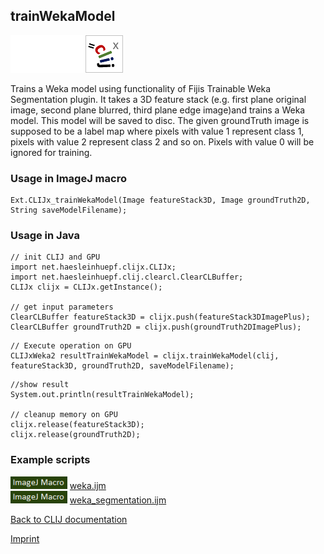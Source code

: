 ## trainWekaModel
<img src="images/mini_empty_logo.png"/><img src="images/mini_empty_logo.png"/><img src="images/mini_clijx_logo.png"/>

Trains a Weka model using functionality of Fijis Trainable Weka Segmentation plugin.
It takes a 3D feature stack (e.g. first plane original image, second plane blurred, third plane edge image)and trains a Weka model. This model will be saved to disc.
The given groundTruth image is supposed to be a label map where pixels with value 1 represent class 1, pixels with value 2 represent class 2 and so on. Pixels with value 0 will be ignored for training.

### Usage in ImageJ macro
```
Ext.CLIJx_trainWekaModel(Image featureStack3D, Image groundTruth2D, String saveModelFilename);
```


### Usage in Java
```
// init CLIJ and GPU
import net.haesleinhuepf.clijx.CLIJx;
import net.haesleinhuepf.clij.clearcl.ClearCLBuffer;
CLIJx clijx = CLIJx.getInstance();

// get input parameters
ClearCLBuffer featureStack3D = clijx.push(featureStack3DImagePlus);
ClearCLBuffer groundTruth2D = clijx.push(groundTruth2DImagePlus);
```

```
// Execute operation on GPU
CLIJxWeka2 resultTrainWekaModel = clijx.trainWekaModel(clij, featureStack3D, groundTruth2D, saveModelFilename);
```

```
//show result
System.out.println(resultTrainWekaModel);

// cleanup memory on GPU
clijx.release(featureStack3D);
clijx.release(groundTruth2D);
```




### Example scripts
<a href="https://github.com/clij/clij2-docs/blob/master/src/main/macro/weka.ijm"><img src="images/language_macro.png" height="20"/></a> [weka.ijm](https://github.com/clij/clij2-docs/blob/master/src/main/macro/weka.ijm)  
<a href="https://github.com/clij/clij2-docs/blob/master/src/main/macro/weka_segmentation.ijm"><img src="images/language_macro.png" height="20"/></a> [weka_segmentation.ijm](https://github.com/clij/clij2-docs/blob/master/src/main/macro/weka_segmentation.ijm)  


[Back to CLIJ documentation](https://clij.github.io/)

[Imprint](https://clij.github.io/imprint)
